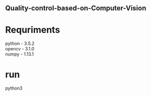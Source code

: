 ## Quality-control-based-on-Computer-Vision

# Requriments #

python - 3.5.2   
opencv - 3.1.0  
numpy  - 1.13.1 


# run
python3 
